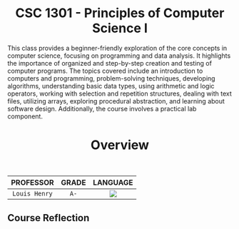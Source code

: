 <h1 align="center">CSC 1301 - Principles of Computer Science I</h1>

This class provides a beginner-friendly exploration of the core concepts in computer science, focusing on programming and data analysis. It highlights the importance of organized and step-by-step creation and testing of computer programs. The topics covered include an introduction to computers and programming, problem-solving techniques, developing algorithms, understanding basic data types, using arithmetic and logic operators, working with selection and repetition structures, dealing with text files, utilizing arrays, exploring procedural abstraction, and learning about software design. Additionally, the course involves a practical lab component.

<h1 align="center">Overview</h1>

<div align="center" style="inline-block"> 
<br/>

| PROFESSOR | GRADE | LANGUAGE |
| :-------: | :---: | :------: |
| `Louis Henry` | `A-` | ![](https://skillicons.dev/icons?i=python) |
</div>


## Course Reflection